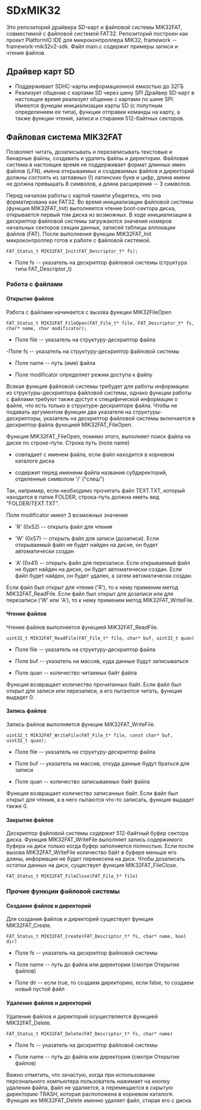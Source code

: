 # SDxMIK32
Это репозиторий драйвера SD-карт и файловой системы MIK32FAT, совместимой с файловой системой FAT32.
Репозиторий построен как проект PlatformIO IDE для микроконтроллера MIK32, framework -- framework-mik32v2-sdk. Файл main.c содержит примеры записи и чтения файлов.

## **Драйвер карт SD**
- Поддерживает SDHC-карты информационной емкостью до 32ГБ
- Реализует общение с картами SD через шину SPI
Драйвер SD-карт в настоящее время реализует общение с картами по шине SPI. Имеются функции инициализации карты SD (с попутным определением ее типа), функции отправки команды на карту, а также функции чтения, записи и стирания 512-байтных секторов.

## **Файловая система MIK32FAT**

Позволяет читать, дозаписывать и перезаписывать текстовые и бинарные файлы, создавать и удалять файлы и директории. Файловая система в настоящее время не поддерживает формат длинных имен файлов (LFN), имена открываемых и создаваемых файлов и директорий должны состоять из заглавных (!) латинских букв и цифр, длина имени не должна превышать 8 символов, а длина расширения -- 3 символов.

Перед началом работы с картой памяти убедитесь, что она форматирована как FAT32.
Во время инициализации файловой системы (функция MIK32FAT_Init) выполняется чтение boot-сектора диска, открывается первый том диска из возможных. В ходе инициализации в дескриптор файловой системы загружаются значения номеров начальных секторов секции данных, записей таблицы аллокации файлов (FAT). После выполнения функции MIK32FAT_Init микроконтроллер готов к работе с файловой системой.

`FAT_Status_t MIK32FAT_Init(FAT_Descriptor_t* fs);`

- Поле fs -- указатель на дескриптор файловой системы (структура типа FAT_Descriptor_t)
### **Работа с файлами**

#### **Открытие файлов**

Работа с файлами начинается с вызова функции MIK32FileOpen

`FAT_Status_t MIK32FAT_FileOpen(FAT_File_t* file, FAT_Descriptor_t* fs, char* name, char modificator);`

- Поле file -- указатель на структуру-дескриптор файла

-Поле fs -- указатель на структуру-дескриптор файловой системы

- Поле name -- путь (имя) файла

- Поле modificator определяет режим доступа к файлу

Всякая функция файловой системы требудет для работы информацию из структуры-дескриптора файловой системы, однако функции работы с файлами требуют также доступ к специфической информации о файле, что есть только в структуре-дескрипторе файла. Чтобы не подавать аргументом функции два указателя на структуры-дескрипторы, указатель на дескриптор файловой системы включается в дескриптор файла функцией MIK32FAT_FileOpen.

Функция MIK32FAT_FileOpen, помимо этого, выполняет поиск файла на диске по строке-пути. Строка путь (поле name)

- совпадает с именем файла, если файл находится в корневом каталоге диска

- содержит перед имененм файла названия субдиректорий, отделенные символом '/' ("слеш")

Так, например, если необходимо прочитать файл TEXT.TXT, который находится в папке FOLDER, строка-путь должна иметь вид "FOLDER/TEXT.TXT".

Поле modificator имеет 3 возможных значения

- 'R' (0x52) -- открыть файл для чтения

- 'W' (0x57) -- открыть файл для записи (дозаписи). Если открываемый файл не будет найден на диске, он будет автоматически создан

- 'A' (0x41) -- открыть файл для перезаписи. Если открываемый файл не будет найден на диске, он будет автоматически создан. Если файл будет найден, он будет удален, а затем автоматически создан.

Если файл был открыт для чтения ('R'), то к нему применим метод MIK32FAT_ReadFile. Если файл был открыт для дозаписи или для перезаписи ('W' или 'A'), то к нему применим метод MIK32FAT_WriteFile.

#### **Чтение файлов**

Чтение файлов выполняется функцией MIK32FAT_ReadFile.

`uint32_t MIK32FAT_ReadFile(FAT_File_t* file, char* buf, uint32_t quan)`

- Поле file -- указатель на структуру-дескриптор файла

- Поле buf -- указатель на массив, куда данные будут записываться

- Поле quan -- количество читаемых байт файла

Функция возвращает количество прочитанных байт. Если файл был открыт для записи или перезаписи, а его пытаются читать, функция выдадет 0.

#### **Запись файлов**

Запись файлов выполняется функцие MIK32FAT_WriteFile.

`uint32_t MIK32FAT_WriteFile(FAT_File_t* file, const char* buf, uint32_t quan);`

- Поле file -- указатель на структуру-дескриптор файла

- Поле buf -- указатель на массив, откуда данные будут браться для записи

- Поле quan -- количество записываемых байт файла

Функция возвращает количество записанных байт. Если файл был открыт для чтения, а в него пытаются что-то записать, функция выдадет также 0.

#### **Закрытие файлов**

Дескриптор файловой системы содержит 512-байтный буфер сектора диска. Функция MIK32FAT_WriteFile выполняет запись содержимого буфера на диск только когда буфер заполняется полностью. Если после вызова MIK32FAT_WriteFile количество байт в буфере меньше его длины, информация не будет перенесена на диск. Чтобы дозаписать остатки данных на диск, существует функция MIK32FAT_FileClose.

`FAT_Status_t MIK32FAT_FileClose(FAT_File_t* file)`

### **Прочие функции файловой системы**

#### **Создание файлов и директорий**

Для создания файлов и директорий существует функция MIK32FAT_Create.

`FAT_Status_t MIK32FAT_Create(FAT_Descriptor_t* fs, char* name, bool dir)`

- Поле fs -- указатель на дескриптор файловой системы

- Поле name -- путь до файла или директории (смотри Открытие файлов)

- Поле dir -- если true, то создаем директорию, если false, то создаем новый пустой файл

#### **Удаление файлов и директорий**

Удаление файлов и директорий осуществляется функцией MIK32FAT_Delete.

`FAT_Status_t MIK32FAT_Delete(FAT_Descriptor_t* fs, char* name)`

- Поле fs -- указатель на дескриптор файловой системы

- Поле name -- путь до файла или директории (смотри Открытие файлов)

Важно отметить, что зачастую, когда при использовании персонального компьютера пользователь нажимает на кнопку удаления файла, файл не удаляется, а перемещается в скрытую директорию TRASH, которая расположена в корневом каталоге. Функция же MIK32FAT_Delete именно удаляет файл, стирая его с диска.
